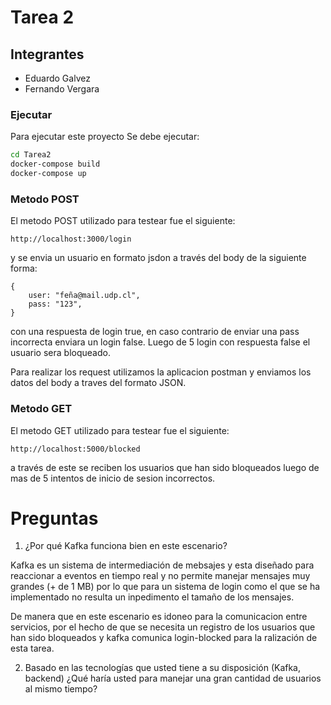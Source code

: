 # Tarea 2

## Integrantes
- Eduardo Galvez
- Fernando Vergara


### Ejecutar

Para ejecutar este proyecto
Se debe ejecutar:

```sh
cd Tarea2
docker-compose build
docker-compose up
```


### Metodo POST

El metodo POST utilizado para testear fue el siguiente:

```
http://localhost:3000/login
```
y se envia un usuario en formato jsdon a través del body de la siguiente forma:

```
{
    user: "feña@mail.udp.cl",
    pass: "123",
}
```
con una respuesta de login true, en caso contrario de enviar una pass incorrecta enviara un login false. Luego de 5 login con respuesta false el usuario sera bloqueado.

Para realizar los request utilizamos la aplicacion postman y enviamos los datos del body a traves del formato JSON.

### Metodo GET

El metodo GET utilizado para testear fue el siguiente:

```
http://localhost:5000/blocked
```
a través de este se reciben los usuarios que han sido bloqueados luego de mas de 5 intentos de inicio de sesion incorrectos.


# Preguntas
1. ¿Por qué Kafka funciona bien en este escenario?

Kafka es un sistema de intermediación de mebsajes y esta diseñado para reaccionar a eventos en tiempo real y no permite manejar mensajes muy grandes (+ de 1 MB) por lo que para un sistema de login como el que se ha implementado no resulta un inpedimento el tamaño de los mensajes.

De manera que en este escenario es idoneo para la comunicacion entre servicios, por el hecho de que se necesita un registro de los usuarios que han sido bloqueados y kafka comunica login-blocked para la ralización de esta tarea.

2. Basado en las tecnologías que usted tiene a su disposición (Kafka, backend) ¿Qué haría usted para manejar una gran cantidad de usuarios al mismo tiempo? 